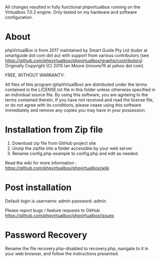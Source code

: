 All changes resulted in fully functional phpvirtualbox running on the Virtualbox 7.0.2 engine.
Only tested on my hardware and software configuration.

# About
phpVirtualBox is from 2017 maintained by Smart Guide Pty Ltd (tudor at smartguide dot com dot au)
with support from various contributors (see https://github.com/phpvirtualbox/phpvirtualbox/graphs/contributors)
Originally Copyright (C) 2015 Ian Moore (imoore76 at yahoo dot com)

FREE, WITHOUT WARRANTY:

All files of this program (phpVirtualBox) are distributed under the
terms contained in the LICENSE.txt file in this folder unless otherwise
specified in an individual source file. By using this software, you are
agreeing to the terms contained therein. If you have not received and read
the license file, or do not agree with its conditions, please cease using
this software immediately and remove any copies you may have in your
possession.

# Installation from Zip file

1) Download zip file from GitHub project site
2) Unzip the zipfile into a folder accessible by your web server
3) Rename config.php-example to config.php and edit as needed.

Read the wiki for more information : https://github.com/phpvirtualbox/phpvirtualbox/wiki

# Post installation

Default login is username: admin password: admin

Please report bugs / feature requests to GitHub
https://github.com/phpvirtualbox/phpvirtualbox/issues

# Password Recovery

Rename the file recovery.php-disabled to recovery.php, navigate to it in
your web browser, and follow the instructions presented.

